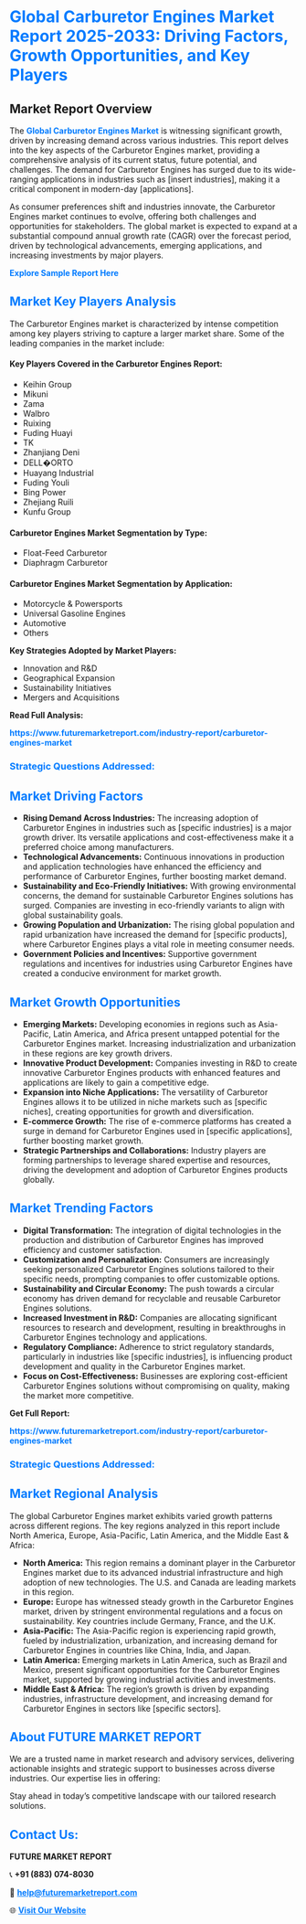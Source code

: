 <h1 style="color: #007BFF;">Global Carburetor Engines Market Report 2025-2033: Driving Factors, Growth Opportunities, and Key Players</h1>

<section id="overview">
<h2>Market Report Overview</h2>
<p>The <a href="https://www.futuremarketreport.com/industry-report/carburetor-engines-market" style="color: #007BFF; text-decoration: none;"><strong>Global Carburetor Engines Market</strong></a> is witnessing significant growth, driven by increasing demand across various industries. This report delves into the key aspects of the Carburetor Engines market, providing a comprehensive analysis of its current status, future potential, and challenges. The demand for Carburetor Engines has surged due to its wide-ranging applications in industries such as [insert industries], making it a critical component in modern-day [applications].</p>
<p>As consumer preferences shift and industries innovate, the Carburetor Engines market continues to evolve, offering both challenges and opportunities for stakeholders. The global market is expected to expand at a substantial compound annual growth rate (CAGR) over the forecast period, driven by technological advancements, emerging applications, and increasing investments by major players.</p>
</section>

<section id="overview">
<p><a href="https://www.futuremarketreport.com/request-sample/reportId=92357" style="color: #007BFF; text-decoration: none;"><strong>Explore Sample Report Here</strong></a></p>
</section>

<section id="key-players">
<h2 style="color: #007BFF;">Market Key Players Analysis</h2>
<p>The Carburetor Engines market is characterized by intense competition among key players striving to capture a larger market share. Some of the leading companies in the market include:</p>
<h4>Key Players Covered in the Carburetor Engines Report:</h4>
<ul><li>Keihin Group</li><li>Mikuni</li><li>Zama</li><li>Walbro</li><li>Ruixing</li><li>Fuding Huayi</li><li>TK</li><li>Zhanjiang Deni</li><li>DELL�ORTO</li><li>Huayang Industrial</li><li>Fuding Youli</li><li>Bing Power</li><li>Zhejiang Ruili</li><li>Kunfu Group</li></ul>
<h4>Carburetor Engines Market Segmentation by Type:</h4>
<ul><li>Float-Feed Carburetor</li><li>Diaphragm Carburetor</li></ul>

<h4>Carburetor Engines Market Segmentation by Application:</h4>
<ul><li>Motorcycle &amp; Powersports</li><li>Universal Gasoline Engines</li><li>Automotive</li><li>Others</li></ul>
<p><strong>Key Strategies Adopted by Market Players:</strong></p>
<ul>
<li>Innovation and R&D</li>
<li>Geographical Expansion</li>
<li>Sustainability Initiatives</li>
<li>Mergers and Acquisitions</li>
</ul>
</section>

<section>
<p><strong>Read Full Analysis: </strong></p><a href="https://www.futuremarketreport.com/industry-report/carburetor-engines-market" style="color: #007BFF; text-decoration: none;"><strong>https://www.futuremarketreport.com/industry-report/carburetor-engines-market</strong></a>
<h3 style="color: #007BFF;">Strategic Questions Addressed:</h3>
</section>

<section id="driving-factors">
<h2 style="color: #007BFF;">Market Driving Factors</h2>
<ul>
<li><strong>Rising Demand Across Industries:</strong> The increasing adoption of Carburetor Engines in industries such as [specific industries] is a major growth driver. Its versatile applications and cost-effectiveness make it a preferred choice among manufacturers.</li>
<li><strong>Technological Advancements:</strong> Continuous innovations in production and application technologies have enhanced the efficiency and performance of Carburetor Engines, further boosting market demand.</li>
<li><strong>Sustainability and Eco-Friendly Initiatives:</strong> With growing environmental concerns, the demand for sustainable Carburetor Engines solutions has surged. Companies are investing in eco-friendly variants to align with global sustainability goals.</li>
<li><strong>Growing Population and Urbanization:</strong> The rising global population and rapid urbanization have increased the demand for [specific products], where Carburetor Engines plays a vital role in meeting consumer needs.</li>
<li><strong>Government Policies and Incentives:</strong> Supportive government regulations and incentives for industries using Carburetor Engines have created a conducive environment for market growth.</li>
</ul>
</section>

<section id="growth-opportunities">
<h2 style="color: #007BFF;">Market Growth Opportunities</h2>
<ul>
<li><strong>Emerging Markets:</strong> Developing economies in regions such as Asia-Pacific, Latin America, and Africa present untapped potential for the Carburetor Engines market. Increasing industrialization and urbanization in these regions are key growth drivers.</li>
<li><strong>Innovative Product Development:</strong> Companies investing in R&D to create innovative Carburetor Engines products with enhanced features and applications are likely to gain a competitive edge.</li>
<li><strong>Expansion into Niche Applications:</strong> The versatility of Carburetor Engines allows it to be utilized in niche markets such as [specific niches], creating opportunities for growth and diversification.</li>
<li><strong>E-commerce Growth:</strong> The rise of e-commerce platforms has created a surge in demand for Carburetor Engines used in [specific applications], further boosting market growth.</li>
<li><strong>Strategic Partnerships and Collaborations:</strong> Industry players are forming partnerships to leverage shared expertise and resources, driving the development and adoption of Carburetor Engines products globally.</li>
</ul>
</section>

<section id="trending-factors">
<h2 style="color: #007BFF;">Market Trending Factors</h2>
<ul>
<li><strong>Digital Transformation:</strong> The integration of digital technologies in the production and distribution of Carburetor Engines has improved efficiency and customer satisfaction.</li>
<li><strong>Customization and Personalization:</strong> Consumers are increasingly seeking personalized Carburetor Engines solutions tailored to their specific needs, prompting companies to offer customizable options.</li>
<li><strong>Sustainability and Circular Economy:</strong> The push towards a circular economy has driven demand for recyclable and reusable Carburetor Engines solutions.</li>
<li><strong>Increased Investment in R&D:</strong> Companies are allocating significant resources to research and development, resulting in breakthroughs in Carburetor Engines technology and applications.</li>
<li><strong>Regulatory Compliance:</strong> Adherence to strict regulatory standards, particularly in industries like [specific industries], is influencing product development and quality in the Carburetor Engines market.</li>
<li><strong>Focus on Cost-Effectiveness:</strong> Businesses are exploring cost-efficient Carburetor Engines solutions without compromising on quality, making the market more competitive.</li>
</ul>
</section>

<section>
<p><strong>Get Full Report: </strong></p><a href="https://www.futuremarketreport.com/industry-report/carburetor-engines-market" style="color: #007BFF; text-decoration: none;"><strong>https://www.futuremarketreport.com/industry-report/carburetor-engines-market</strong></a>
<h3 style="color: #007BFF;">Strategic Questions Addressed:</h3>
</section>


<section id="regional-analysis">
<h2 style="color: #007BFF;">Market Regional Analysis</h2>
<p>The global Carburetor Engines market exhibits varied growth patterns across different regions. The key regions analyzed in this report include North America, Europe, Asia-Pacific, Latin America, and the Middle East & Africa:</p>
<ul>
<li><strong>North America:</strong> This region remains a dominant player in the Carburetor Engines market due to its advanced industrial infrastructure and high adoption of new technologies. The U.S. and Canada are leading markets in this region.</li>
<li><strong>Europe:</strong> Europe has witnessed steady growth in the Carburetor Engines market, driven by stringent environmental regulations and a focus on sustainability. Key countries include Germany, France, and the U.K.</li>
<li><strong>Asia-Pacific:</strong> The Asia-Pacific region is experiencing rapid growth, fueled by industrialization, urbanization, and increasing demand for Carburetor Engines in countries like China, India, and Japan.</li>
<li><strong>Latin America:</strong> Emerging markets in Latin America, such as Brazil and Mexico, present significant opportunities for the Carburetor Engines market, supported by growing industrial activities and investments.</li>
<li><strong>Middle East & Africa:</strong> The region’s growth is driven by expanding industries, infrastructure development, and increasing demand for Carburetor Engines in sectors like [specific sectors].</li>
</ul>
</section>

<footer>
<h2 style="color: #007BFF;">About FUTURE MARKET REPORT</h2>
<p>We are a trusted name in market research and advisory services, delivering actionable insights and strategic support to businesses across diverse industries. Our expertise lies in offering:</p>

<p>Stay ahead in today’s competitive landscape with our tailored research solutions.</p>

<h2 style="color: #007BFF;">Contact Us:</h2>
<p><strong>FUTURE MARKET REPORT</strong></p>
<p>📞 <strong>+91 (883) 074-8030</strong></p>
<p>📧 <strong><a href="mailto:help@futuremarketreport.com" style="color: #007BFF;">help@futuremarketreport.com</a></strong></p>
<p>🌐 <strong><a href="https://www.futuremarketreport.com/" style="color: #007BFF;">Visit Our Website</a></strong></p>
</footer>
